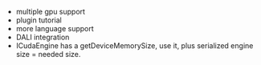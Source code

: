 * multiple gpu support
* plugin tutorial
* more language support
* DALI integration
* ICudaEngine has a getDeviceMemorySize, use it, plus serialized engine size = needed size.